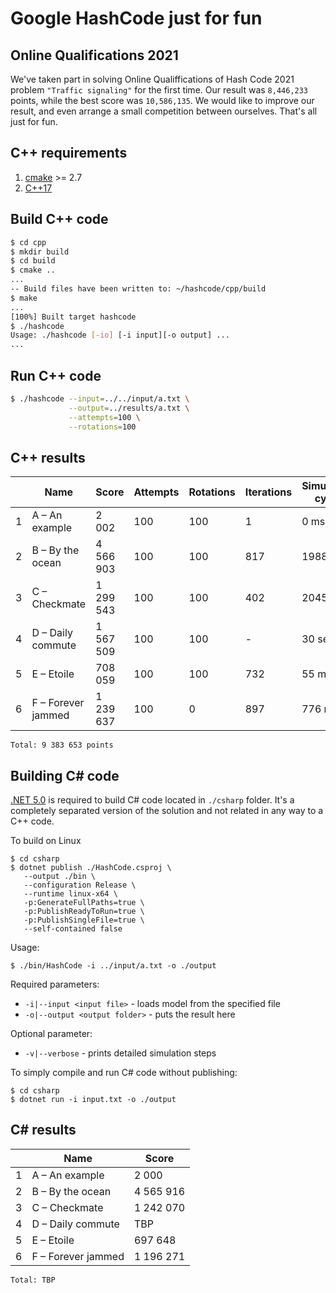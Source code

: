 # Google HashCode just for fun

## Online Qualifications 2021

We've taken part in solving Online Qualiffications of Hash Code 2021 problem `"Traffic signaling"` for the first time. Our result was `8,446,233` points, while the best score was `10,586,135`. We would like to improve our result, and even arrange a small competition between ourselves. That's all just for fun.

## C++ requirements

1. [cmake](https://cmake.org/) >= 2.7
2. [C++17](https://en.wikipedia.org/wiki/C%2B%2B17)

## Build C++ code

```bash
$ cd cpp
$ mkdir build
$ cd build
$ cmake ..
...
-- Build files have been written to: ~/hashcode/cpp/build
$ make
...
[100%] Built target hashcode
$ ./hashcode
Usage: ./hashcode [-io] [-i input][-o output] ...
...
```

## Run C++ code


```bash
$ ./hashcode --input=../../input/a.txt \
             --output=../results/a.txt \
             --attempts=100 \
             --rotations=100
```

## C++ results

|   | Name | Score | Attempts | Rotations | Iterations | Simulation cycle |
| - | - | - | - | - | - | - |
| 1 | A – An example | 2 002 | 100 | 100 | 1 | 0 ms |
| 2 | B – By the ocean | 4 566 903 | 100 | 100 | 817 | 1988 ms |
| 3 | C – Checkmate | 1 299 543 | 100 | 100 | 402 | 2045 ms |
| 4 | D – Daily commute | 1 567 509 | 100 | 100 |  - | 30 sec |
| 5 | E – Etoile | 708 059 | 100 | 100 | 732 | 55 ms |
| 6 | F – Forever jammed | 1 239 637 | 100 | 0 | 897 | 776 ms |

    Total: 9 383 653 points

## Building C# code
[.NET 5.0](https://dotnet.microsoft.com/download/dotnet/5.0) is required to build C# code located in `./csharp` folder. It's a completely separated version of the solution and not related in any way to a C++ code.

To build on Linux
```shell
$ cd csharp
$ dotnet publish ./HashCode.csproj \
   --output ./bin \
   --configuration Release \
   --runtime linux-x64 \
   -p:GenerateFullPaths=true \
   -p:PublishReadyToRun=true \
   -p:PublishSingleFile=true \
   --self-contained false 
```

Usage:
```shell
$ ./bin/HashCode -i ../input/a.txt -o ./output
```

Required parameters: 
- `-i|--input <input file>` - loads model from the specified file
- `-o|--output <output folder>` - puts the result here

Optional parameter:
- `-v|--verbose` - prints detailed simulation steps 


To simply compile and run C# code without publishing:
```shell
$ cd csharp
$ dotnet run -i input.txt -o ./output
```

## C# results

|   | Name | Score |
| - | - | - |
| 1 | A – An example | 2 000 |
| 2 | B – By the ocean | 4 565 916 |
| 3 | C – Checkmate | 1 242 070 |
| 4 | D – Daily commute | TBP |
| 5 | E – Etoile | 697 648 |
| 6 | F – Forever jammed | 1 196 271 |

    Total: TBP
